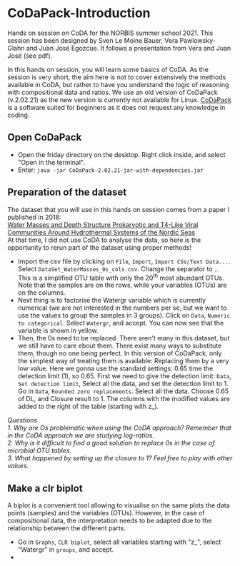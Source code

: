 # CoDaPack-Introduction
Hands on session on CoDA for the NORBIS summer school 2021. This session has been designed by Sven Le Moine Bauer, Vera Pawlowsky-Glahn and Juan José Egozcue. It follows a presentation from Vera and Juan José (see pdf).

In this hands on session, you will learn some basics of CoDA. As the session is very short, the aim here is not to cover extensively the methods available in CoDA, but rather to have you understand the logic of reasoning with compositional data and ratios. We use an old version of CoDaPack (v.2.02.21) as the new version is currently not available for Linux. [CoDaPack](http://ima.udg.edu/codapack/) is a software suited for beginners as it does not request any knowledge in coding.

## Open CoDaPack
- Open the friday directory on the desktop. Right click inside, and select "Open in the terminal".
- Enter: `java -jar CoDaPack-2.02.21-jar-with-dependencies.jar`

## Preparation of the dataset
The dataset that you will use in this hands on session comes from a paper I published in 2018: </br> [Water Masses and Depth Structure Prokaryotic and T4-Like Viral Communities Around Hydrothermal Systems of the Nordic Seas](https://www.frontiersin.org/articles/10.3389/fmicb.2018.01002/full) </br>
At that time, I did not use CoDA to analyse the data, so here is the opportunity to rerun part of the dataset using proper methods!
- Import the csv file by clicking on `File`, `Import`, `Import CSV/Text Data...`. Select `DataSet_WaterMasses_0s_cols.csv`. Change the separator to `,`. This is a simplified OTU table with only the 20<sup>th</sup> most abundant OTUs. Note that the samples are on the rows, while your variables (OTUs) are on the columns.
- Next thing is to factorise the Watergr variable which is currently numerical (we are not interested in the numbers per se, but we want to use the values to group the samples in 3 groups). Click on `Data`, `Numeric to categorical`. Select `Watergr`, and accept. You can now see that the variable is shown in yellow.
- Then, the 0s need to be replaced. There aren't many in this dataset, but we still have to care ebout them. There exist many ways to substitute them, though no one being perfect. In this version of CoDaPack, only the simplest way of treating them is available: Replacing them by a very low value. Here we gonna use the standard settings: 0.65 time the detection limit (1), so 0.65. First we need to give the detection limit: `Data`, `Set detection limit`, Select all the data, and set the detection limit to 1. Go in `Data`, `Rounded zero replacements`. Select all the data. Choose 0.65 of DL, and Closure result to 1. The columns with the modified values are added to the right of the table (starting with z_).  

*Questions*  
*1. Why are Os problematic when using the CoDA approach? Remember that in the CoDA approach we are studying log-ratios.*  
*2. Why is it difficult to find a good solution to replace 0s in the case of microbial OTU tables.*  
*3. What happened by setting up the closure to 1? Feel free to play with other values.*  

## Make a clr biplot
A biplot is a convenient tool allowing to visualise on the same plots the data points (samples) and the variables (OTUs). However, in the case of compositional data, the interpretation needs to be adapted due to the relationship between the different parts.
- Go in `Graphs`, `CLR biplot`, select all variables starting with "z_", select "Watergr" in `groups`, and accept.
- 
